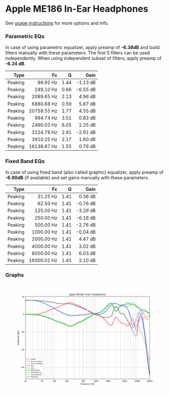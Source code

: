 # Apple ME186 In-Ear Headphones
See [usage instructions](https://github.com/jaakkopasanen/AutoEq#usage) for more options and info.

### Parametric EQs
In case of using parametric equalizer, apply preamp of **-6.38dB** and build filters manually
with these parameters. The first 5 filters can be used independently.
When using independent subset of filters, apply preamp of **-6.24 dB**.

| Type    | Fc          |    Q | Gain     |
|--------:|------------:|-----:|---------:|
| Peaking | 99.92 Hz    | 1.44 | -1.13 dB |
| Peaking | 249.10 Hz   | 0.66 | -6.55 dB |
| Peaking | 2089.65 Hz  | 2.13 | 4.96 dB  |
| Peaking | 6880.68 Hz  | 0.59 | 5.87 dB  |
| Peaking | 20759.55 Hz | 1.77 | 4.55 dB  |
| Peaking | 994.74 Hz   | 3.51 | 0.83 dB  |
| Peaking | 2490.03 Hz  | 6.05 | 2.25 dB  |
| Peaking | 3124.78 Hz  | 2.41 | -2.91 dB |
| Peaking | 3910.25 Hz  | 2.17 | 1.60 dB  |
| Peaking | 16138.87 Hz | 1.55 | 0.76 dB  |

### Fixed Band EQs
In case of using fixed band (also called graphic) equalizer, apply preamp of **-6.90dB**
(if available) and set gains manually with these parameters.

| Type    | Fc          |    Q | Gain     |
|--------:|------------:|-----:|---------:|
| Peaking | 31.25 Hz    | 1.41 | 0.36 dB  |
| Peaking | 62.50 Hz    | 1.41 | -0.76 dB |
| Peaking | 125.00 Hz   | 1.41 | -3.29 dB |
| Peaking | 250.00 Hz   | 1.41 | -6.16 dB |
| Peaking | 500.00 Hz   | 1.41 | -2.76 dB |
| Peaking | 1000.00 Hz  | 1.41 | -0.04 dB |
| Peaking | 2000.00 Hz  | 1.41 | 4.47 dB  |
| Peaking | 4000.00 Hz  | 1.41 | 3.02 dB  |
| Peaking | 8000.00 Hz  | 1.41 | 6.03 dB  |
| Peaking | 16000.01 Hz | 1.41 | 2.10 dB  |

### Graphs
![](./Apple%20ME186%20In-Ear%20Headphones.png)